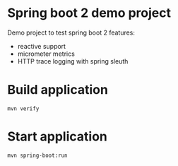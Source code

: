 # Spring boot 2 demo project

Demo project to test spring boot 2 features:

- reactive support
- micrometer metrics
- HTTP trace logging with spring sleuth

# Build application

```
mvn verify
```

# Start application

```
mvn spring-boot:run
```
